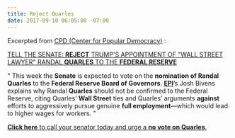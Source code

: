 ```yaml
---
title: Reject Quarles
date: 2017-09-10 06:05:00 -07:00
---
```


Excerpted from [CPD (Center for Popular Democracy)](https://populardemocracy.org/) :

[TELL THE SENATE: **REJECT** TRUMP'S APPOINTMENT OF "WALL STREET LAWYER" RANDAL **QUARLES** TO THE **FEDERAL RESERVE**](http://a.cpdaction.org/page/s/keep-wall-street-lawyer-out-of-the-fed)

"  This week the **Senate** is expected to vote on the **nomination of Randal Quarles** to the **Federal Reserve Board of Governors**. [**EPI**](http://www.epi.org/)’s Josh Bivens explains why Randal **Quarles** should not be confirmed to the Federal Reserve, citing Quarles’ **Wall Street** ties and Quarles’ arguments **against** efforts to aggressively pursue genuine **full employment**—which would lead to higher wages for workers.   "

[**Click here** to call your senator today and urge a **no vote on Quarles**.](http://a.cpdaction.org/page/s/keep-wall-street-lawyer-out-of-the-fed)